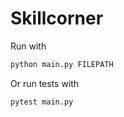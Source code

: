 # Skillcorner

Run with

```sh
python main.py FILEPATH
```

Or run tests with
```sh
pytest main.py
```